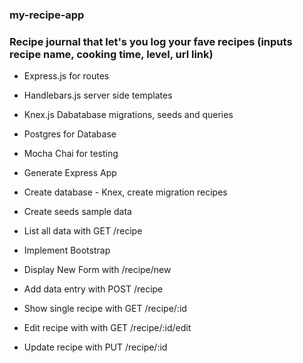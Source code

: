 ### my-recipe-app
### Recipe journal that let's you log your fave recipes (inputs recipe name, cooking time, level, url link)


* Express.js for routes
* Handlebars.js server side templates
* Knex.js Dabatabase migrations, seeds and queries
* Postgres for Database 
* Mocha Chai for testing


* Generate Express App
* Create database - Knex, create migration recipes
* Create seeds sample data
* List all data with GET /recipe
* Implement Bootstrap
* Display New Form with /recipe/new
* Add data entry with POST /recipe
* Show single recipe with GET /recipe/:id
* Edit recipe with with GET /recipe/:id/edit
* Update recipe with PUT /recipe/:id
